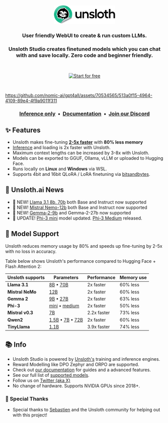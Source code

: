 <h1 align="center" margin="0">
  <a href="https://unsloth.ai"><picture>
    <source media="(prefers-color-scheme: dark)" srcset="https://i.ibb.co/phm1qVZ/studio-beta-large-text.png">
    <source media="(prefers-color-scheme: light)" srcset="https://i.ibb.co/phm1qVZ/studio-beta-large-text.png">
    <img alt="unsloth logo" src="https://raw.githubusercontent.com/unslothai/unsloth/main/images/unsloth%20logo%20black%20text.png" height="60" style="max-width: 100%;">
  </picture></a>
</h1>

<h3 align="center" style="margin: 0;">
User friendly WebUI to create & run custom LLMs.
</h3>
<h3 align="center">Unsloth Studio creates finetuned models which you can chat with and save locally. Zero code and beginner friendly.
</h3>
<br/>
<p align="center">
  <a href="https://docs.unsloth.ai/">
    <img src="https://i.ibb.co/rGM1b0X/start-button.png" height="45" alt="Start for free" />
  </a>
</p>
<br>

https://github.com/nomic-ai/gpt4all/assets/70534565/513a0f15-4964-4109-89e4-4f9a9011f311

<div align="center">

### [Inference only](https://colab.research.google.com/drive/1T-YBVfnphoVc8E2E854qF3jdia2Ll2W2?usp=sharing) &nbsp;•&nbsp; [Documentation](https://docs.unsloth.ai/) &nbsp;•&nbsp; [Join our Discord](https://discord.com/invite/unsloth)

</div>

## ✨ Features
- Unsloth makes fine-tuning **[2-5x faster](https://github.com/unslothai/unsloth/tree/main#-performance-benchmarking)** with **80% less memory**
- [Inference](https://colab.research.google.com/drive/1T-YBVfnphoVc8E2E854qF3jdia2Ll2W2?usp=sharing) and loading is 2x faster with Unsloth.
- Maximum context lengths can be increased by 3-8x with Unsloth.
- Models can be exported to GGUF, Ollama, vLLM or uploaded to Hugging Face.
- Runs locally on **Linux** and **Windows** via WSL.
- Supports 4bit and 16bit QLoRA / LoRA finetuning via [bitsandbytes](https://github.com/TimDettmers/bitsandbytes).

## 🦥 Unsloth.ai News
- 📣 NEW! [Llama 3.1 8b, 70b](https://colab.research.google.com/drive/1Ys44kVvmeZtnICzWz0xgpRnrIOjZAuxp?usp=sharing) both Base and Instruct now supported
- 📣 NEW! [Mistral Nemo-12b](https://colab.research.google.com/drive/17d3U-CAIwzmbDRqbZ9NnpHxCkmXB6LZ0?usp=sharing) both Base and Instruct now supported
- 📣 NEW! [Gemma-2-9b](https://colab.research.google.com/drive/1vIrqH5uYDQwsJ4-OO3DErvuv4pBgVwk4?usp=sharing) and Gemma-2-27b now supported
- 📣 UPDATE! [Phi-3 mini](https://colab.research.google.com/drive/1hhdhBa1j_hsymiW9m-WzxQtgqTH_NHqi?usp=sharing) model updated. [Phi-3 Medium](https://colab.research.google.com/drive/1hhdhBa1j_hsymiW9m-WzxQtgqTH_NHqi?usp=sharing) released.

## 💎 Model Support
Unsloth reduces memory usage by 80% and speeds up fine-tuning by 2-5x with no loss in accuracy.

Table below shows Unsloth's performance compared to Hugging Face + Flash Attention 2:

| Unsloth supports | Parameters | Performance | Memory use |
|-----------|---------|--------|----------|
| **Llama 3.1**      | [8B](https://huggingface.co/unsloth/llama-3-8b-Instruct-bnb-4bit)&nbsp;•&nbsp;[70B](https://huggingface.co/unsloth/llama-3-70b-Instruct-bnb-4bit)               | 2x faster | 60% less |
| **Mistral NeMo** | [12B](https://huggingface.co/unsloth/Mistral-Nemo-Instruct-2407-bnb-4bit)             | 2x faster | 60% less |
| **Gemma 2**      | [9B](https://huggingface.co/unsloth/gemma-2-9b-it-bnb-4bit)&nbsp;•&nbsp;[27B](https://huggingface.co/unsloth/gemma-2-27b-it-bnb-4bit)               | 2x faster | 63% less |
| **Phi-3** | [mini](https://huggingface.co/unsloth/Phi-3-mini-4k-instruct-bnb-4bit)&nbsp;•&nbsp;[medium](https://huggingface.co/unsloth/Phi-3-medium-4k-instruct-bnb-4bit)               | 2x faster | 50% less |
| **Mistral v0.3**    | [7B](https://huggingface.co/unsloth/mistral-7b-instruct-v0.3-bnb-4bit)               | 2.2x faster | 73% less |
| **Qwen2**    | [1.5B](https://huggingface.co/unsloth/Qwen2-1.5B-Instruct-bnb-4bit)&nbsp;•&nbsp;[7B](https://huggingface.co/unsloth/Qwen2-7B-Instruct-bnb-4bit)&nbsp;•&nbsp;[72B](https://huggingface.co/unsloth/Qwen2-72B-Instruct-bnb-4bit)               | 2x faster | 60% less |
| **TinyLlama**  | [1.1B](https://huggingface.co/unsloth/tinyllama-chat-bnb-4bit)               | 3.9x faster | 74% less |

## 📚 Info
- Unsloth Studio is powered by [Unsloth's](https://github.com/unslothai/unsloth) training and inference engines.
- Reward Modelling like DPO Zephyr and ORPO are supported.
- Check out [our documentation](https://docs.unsloth.ai/) for guides and a advanced features.
- See our full list of [supported models](https://docs.unsloth.ai/get-started/all-our-models).
- Follow us on [Twitter (aka X)](https://twitter.com/unslothai)
- No change of hardware. Supports NVIDIA GPUs since 2018+.

### 🙏 Special Thanks
- Special thanks to [Sebastien](https://github.com/sebdg) and the Unsloth community for helping out with this project!
